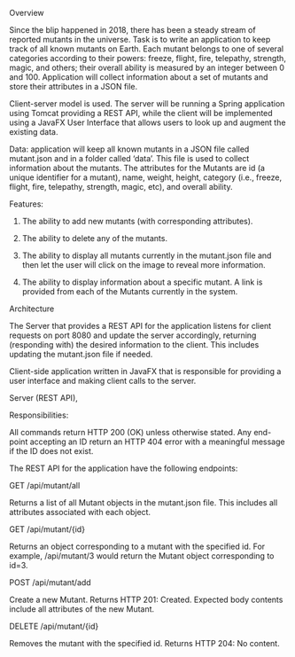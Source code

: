 Overview

Since the blip happened in 2018, there has been a steady stream of reported mutants in the universe.
Task is to write an application to keep track of all known mutants on Earth. Each mutant
belongs to one of several categories according to their powers: freeze, flight, fire, telepathy, strength,
magic, and others; their overall ability is measured by an integer between 0 and 100. Application
will collect information about a set of mutants and store their attributes in a JSON file.

Client-server model is used. The server will be running a Spring application using Tomcat
providing a REST API, while the client will be implemented using a JavaFX User Interface that allows
users to look up and augment the existing data.

Data: application will keep all known mutants in a JSON file called mutant.json and in a folder
called ‘data’. This file is used to collect information about the mutants. The  attributes for the Mutants are id (a
unique identifier for a mutant), name, weight, height, category (i.e., freeze, flight, fire, telepathy,
strength, magic, etc), and overall ability.

Features: 

1. The ability to add new mutants (with corresponding attributes).

2. The ability to delete any of the mutants.

3. The ability to display all mutants currently in the mutant.json file and then let the user will click on the image to reveal more information.

4. The ability to display information about a specific mutant. A link is provided from each of the Mutants currently in the system.



Architecture


The Server that provides a REST API for the application listens for client
requests on port 8080 and update the server accordingly, returning (responding with) the desired
information to the client. This includes updating the mutant.json file if needed.

Client-side application written in JavaFX that is responsible for providing a user
interface and making client calls to the server.

Server (REST API),

Responsibilities:

All commands return HTTP 200 (OK) unless otherwise stated.
Any end-point accepting an ID  return an HTTP 404 error with a meaningful message if the ID
does not exist.

The REST API for the application have the following endpoints:

GET /api/mutant/all

 Returns a list of all Mutant objects in the mutant.json file. This includes all attributes associated with
each object.

GET /api/mutant/{id}

Returns an object corresponding to a mutant with the specified id. For example, /api/mutant/3 would
return the Mutant object corresponding to id=3.

POST /api/mutant/add

 Create a new Mutant.
 Returns HTTP 201: Created.
 Expected body contents include all attributes of the new Mutant.

DELETE /api/mutant/{id}

 Removes the mutant with the specified id.
 Returns HTTP 204: No content.
